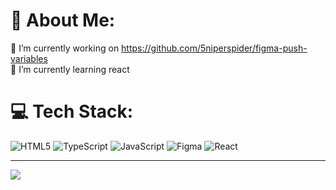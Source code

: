 # 💫 About Me:
🔭 I’m currently working on https://github.com/5niperspider/figma-push-variables<br>🌱 I’m currently learning react


# 💻 Tech Stack:
![HTML5](https://img.shields.io/badge/html5-%23E34F26.svg?style=for-the-badge&logo=html5&logoColor=white) ![TypeScript](https://img.shields.io/badge/typescript-%23007ACC.svg?style=for-the-badge&logo=typescript&logoColor=white) ![JavaScript](https://img.shields.io/badge/javascript-%23323330.svg?style=for-the-badge&logo=javascript&logoColor=%23F7DF1E) ![Figma](https://img.shields.io/badge/figma-%23F24E1E.svg?style=for-the-badge&logo=figma&logoColor=white) ![React](https://img.shields.io/badge/react-%2320232a.svg?style=for-the-badge&logo=react&logoColor=%2361DAFB)

---
[![](https://visitcount.itsvg.in/api?id=5niperspider&icon=0&color=0)](https://visitcount.itsvg.in)

<!-- Proudly created with GPRM ( https://gprm.itsvg.in ) -->
